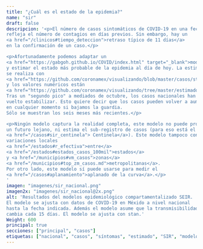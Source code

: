 ```yaml
---
title: "¿Cuál es el estado de la epidemia?"
name: "sir"
draft: false
descripcion: '<p>El número de casos sintomáticos de COVID-19 en una fecha
refleja el número de contagios en días previos. Sin embargo, hay un
<a href="/clinicos#tiempo_deteccion">retraso típico de 11 días</a>
en la confirmación de un caso.</p>

<p>Afortunadamente podemos adaptar un
<a href="https://gabgoh.github.io/COVID/index.html" target="_blank">modelo epidemiológico SEIR</a>
y estimar el estado más probable de la epidemia al día de hoy. La estimación
se realiza con
<a href="https://github.com/coronamex/visualizando/blob/master/casos/stan_seir.r" target="_blank">este código</a>
y los valores numéricos están
<a href="https://github.com/coronamex/visualizando/tree/master/estimados" target="_blank">aquí</a>.
Tras un "segundo pico" a mediados de octubre, los casos nacionales han
vuelto estabilizar. Esto quiere decir que los casos pueden volver a aumentar
en cualquier momento si bajamos la guardia.
Sólo se muestran los seis meses más recientes.</p>

<p>Ningún modelo captura la realidad completa, este modelo no puede pronosticar
un futuro lejano, ni estima el sub-registro de casos (para eso está el sistema
<a href="/casos#sir_centinela"> Centinela</a>). Este modelo tampoco considera
variaciones locales
<a href="/estados#r_efectiva">entre</a>
<a href="/estados#estados_casos_100mil">estados</a>
y <a href="/municipios#vm_casos">zonas</a>
<a href="/municipios#top_zm_casos.md">metropolitanas</a>.
Por otro lado, este modelo sí puede usarse para medir el
<a href="/casos#aplanamiento">aplanado de la curva</a>.</p>
'
imagen: "imagenes/sir_nacional.png"
imagen2x: "imagenes/sir_nacional@2x.png"
alt: 'Resultados del modelos epidemiológico compartamentalizado SEIR.
El modelo se ajusta con datos de COVID-19 en Méxido a nivel nacional
hasta la fecha indicada. Además el modelo asume que la transmisibilidad
cambia cada 15 días. El modelo se ajusta con stan.'
Weight: 600
principal: true
secciones: ["principal", "casos"]
etiquetas: ["nacional", "casos", "síntomas", "estimado", "SIR", "modelo"]
---
```

